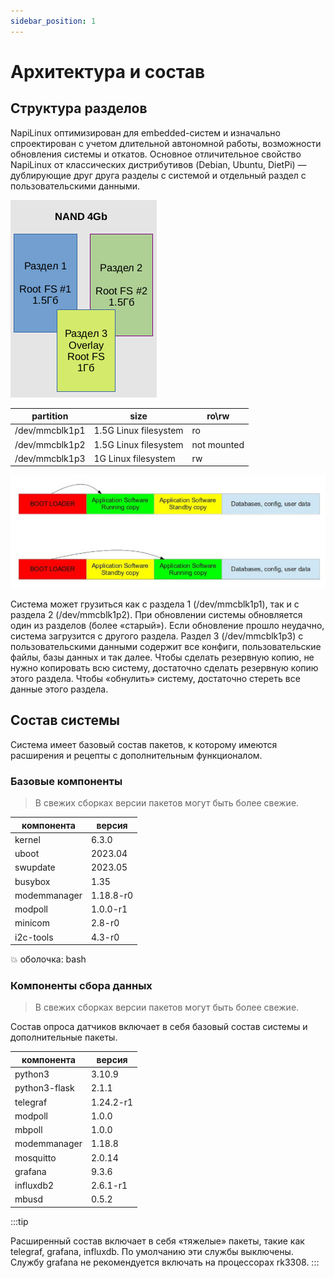 ```yaml
---
sidebar_position: 1
---
```


# Архитектура и состав

## Структура разделов

NapiLinux оптимизирован для embedded-систем и изначально спроектирован с учетом длительной автономной работы, возможности обновления системы и откатов. Основное отличительное свойство NapiLinux от классических дистрибутивов (Debian, Ubuntu, DietPi) — дублирующие друг друга разделы с системой и отдельный раздел с пользовательскими данными.

![NapiLinux](img-li/schm1.png)

|partition      | size                  |ro\rw|
|---------------|-----------------------|-----|
|/dev/mmcblk1p1 | 1.5G Linux filesystem | ro  |
|/dev/mmcblk1p2 | 1.5G Linux filesystem | not mounted  |
|/dev/mmcblk1p3 |  1G  Linux filesystem| rw |

![NapiLinux](img-li/p2.jpg)

Система может грузиться как с раздела 1 (/dev/mmcblk1p1), так и с раздела 2 (/dev/mmcblk1p2). При обновлении системы обновляется один из разделов (более «старый»). Если обновление прошло неудачно, система загрузится с другого раздела. Раздел 3 (/dev/mmcblk1p3) с пользовательскими данными содержит все конфиги, пользовательские файлы, базы данных и так далее. Чтобы сделать резервную копию, не нужно копировать всю систему, достаточно сделать резервную копию этого раздела. Чтобы «обнулить» систему, достаточно стереть все данные этого раздела. 

## Состав системы

Система имеет базовый состав пакетов, к которому имеются расширения и рецепты
с дополнительным функционалом.

### Базовые компоненты

>В свежих сборках версии пакетов могут быть более свежие. 

|компонента      | версия                  |
|---------------|-----------------------|
|kernel | 6.3.0 |
|uboot|2023.04|
|swupdate|2023.05|
|busybox|1.35|
|modemmanager| 1.18.8-r0 |
|modpoll|1.0.0-r1|
|minicom|2.8-r0|
|i2c-tools|4.3-r0|

:boom: оболочка: bash

### Компоненты сбора данных

>В свежих сборках версии пакетов могут быть более свежие. 

Состав опроса датчиков включает в себя базовый состав системы
и дополнительные пакеты.

|компонента      | версия                  |
|---------------|-----------------------|
|python3|3.10.9|
|python3-flask|2.1.1|
|telegraf|1.24.2-r1|
|modpoll|1.0.0|
|mbpoll|1.0.0|
|modemmanager|1.18.8|
|mosquitto|2.0.14|
|grafana|9.3.6|
|influxdb2|2.6.1-r1|
|mbusd|0.5.2|

:::tip

Расширенный состав включает в себя «тяжелые» пакеты, такие как telegraf, grafana, influxdb. По умолчанию эти службы выключены. Службу grafana не рекомендуется включать на процессорах rk3308.
:::
